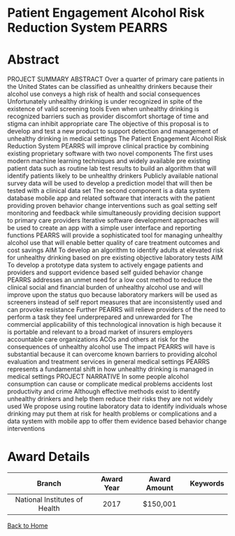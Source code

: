 
Patient Engagement Alcohol Risk Reduction System PEARRS
=======================================================

# Abstract


PROJECT SUMMARY ABSTRACT
 Over a quarter of primary care patients in the United States can be classified as unhealthy drinkers
because their alcohol use conveys a high risk of health and social consequences  Unfortunately  unhealthy
drinking is under recognized in spite of the existence of valid screening tools  Even when unhealthy drinking is
recognized  barriers such as provider discomfort  shortage of time  and stigma can inhibit appropriate care 
 The objective of this proposal is to develop and test a new product to support detection and management
of unhealthy drinking in medical settings  The Patient Engagement Alcohol Risk Reduction System  PEARRS 
will improve clinical practice by combining existing proprietary software with two novel components  The first
uses modern machine learning techniques and widely available pre existing patient data  such as routine lab
test results  to build an algorithm that will identify patients likely to be unhealthy drinkers  Publicly available
national survey data will be used to develop a prediction model that will then be tested with a clinical data set 
The second component is a data system  database  mobile app and related software  that interacts with the
patient  providing proven behavior change interventions such as goal setting  self monitoring  and feedback 
while simultaneously providing decision support to primary care providers  Iterative software development
approaches will be used to create an app with a simple user interface and reporting functions 
 PEARRS will provide a sophisticated tool for managing unhealthy alcohol use that will enable better quality
of care  treatment outcomes  and cost savings 
 AIM    To develop an algorithm to identify adults at elevated risk for unhealthy drinking
 based on pre existing objective laboratory tests 
 AIM    To develop a prototype data system to actively engage patients and providers and
 support evidence based self guided behavior change 
 PEARRS addresses an unmet need for a low cost method to reduce the clinical  social and financial
burden of unhealthy alcohol use and will improve upon the status quo because laboratory markers will be used
as screeners instead of self report measures that are inconsistently used and can provoke resistance  Further 
PEARRS will relieve providers of the need to perform a task they feel underprepared and unrewarded for 
 The commercial applicability of this technological innovation is high because it is portable and relevant to a
broad market of insurers  employers  accountable care organizations  ACOs  and others at risk for the
consequences of unhealthy alcohol use  The impact PEARRS will have is substantial because it can overcome
known barriers to providing alcohol evaluation and treatment services in general medical settings  PEARRS
represents a fundamental shift in how unhealthy drinking is managed in medical settings PROJECT NARRATIVE
 In some people  alcohol consumption can cause or complicate medical problems  accidents  lost
productivity and crime  Although effective methods exist to identify unhealthy drinkers and help them reduce
their risks  they are not widely used  We propose using routine laboratory data to identify individuals whose
drinking may put them at risk for health problems or complications  and a data system with mobile app to offer
them evidence based behavior change interventions  

# Award Details

|Branch|Award Year|Award Amount|Keywords|
| :---: | :---: | :---: | :---: |
|National Institutes of Health|2017|$150,001||
  
  


[Back to Home](https://github.com/chrischow/dod_sbir_awards/JH/#2312)